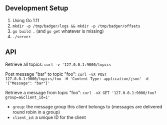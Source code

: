 ## Development Setup

1. Using Go 1.11
2. `mkdir -p /tmp/badger/logs && mkdir -p /tmp/badger/offsets`
3. `go build .` (and `go get` whatever is missing)
4. `./server`

## API

Retrieve all topics:
`curl -v '127.0.0.1:9000/topics`

Post message "bar" to topic "foo":
`curl -vX POST 127.0.0.1:9000/topics/foo -H 'Content-Type: application/json' -d '{"Message": "bar"}'`

Retrieve a message from topic "foo":
`curl -vX GET '127.0.0.1:9000/foo?group=a&client_id=1'`
  - `group`: the message group this client belongs to (messages are delivered round robin in a group)
  - `client_id`: a unique ID for the client
